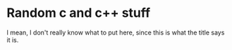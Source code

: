 # Random c and c++ stuff

I mean, I don't really know what to put here, since this is what the title says it is.
